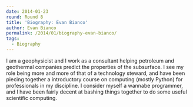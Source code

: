 ```yaml
---
date: 2014-01-23
round: Round 8
title: 'Biography: Evan Bianco'
author: Evan Bianco
permalink: /2014/01/biography-evan-bianco/
tags:
  - Biography
---
```

I am a geophysicist and I work as a consultant helping petroleum and geothermal companies predict the properties of the subsurface. I see my role being more and more of that of a technology steward, and have been piecing together a introductory course on computing (mostly Python) for professionals in my discipline. I consider myself a wannabe programmer, and I have been fairly decent at bashing things together to do some useful scientific computing.
